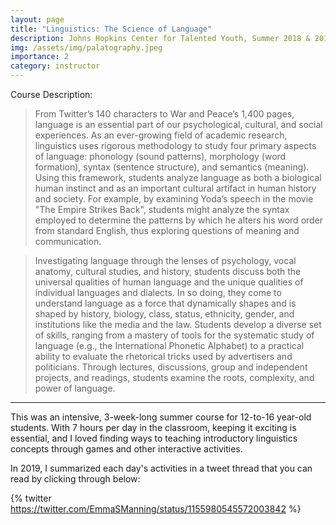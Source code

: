 ```yaml
---
layout: page
title: "Linguistics: The Science of Language"
description: Johns Hopkins Center for Talented Youth, Summer 2018 & 2019
img: /assets/img/palatography.jpeg
importance: 2
category: instructor
---
```


Course Description:

>From Twitter’s 140 characters to War and Peace’s 1,400 pages, language is an essential part of our psychological, cultural, and social experiences. As an ever-growing field of academic research, linguistics uses rigorous methodology to study four primary aspects of language: phonology (sound patterns), morphology (word formation), syntax (sentence structure), and semantics (meaning). Using this framework, students analyze language as both a biological human instinct and as an important cultural artifact in human history and society. For example, by examining Yoda’s speech in the movie "The Empire Strikes Back", students might analyze the syntax employed to determine the patterns by which he alters his word order from standard English, thus exploring questions of meaning and communication.

>Investigating language through the lenses of psychology, vocal anatomy, cultural studies, and history, students discuss both the universal qualities of human language and the unique qualities of individual languages and dialects. In so doing, they come to understand language as a force that dynamically shapes and is shaped by history, biology, class, status, ethnicity, gender, and institutions like the media and the law. Students develop a diverse set of skills, ranging from a mastery of tools for the systematic study of language (e.g., the International Phonetic Alphabet) to a practical ability to evaluate the rhetorical tricks used by advertisers and politicians. Through lectures, discussions, group and independent projects, and readings, students examine the roots, complexity, and power of language.

---

This was an intensive, 3-week-long summer course for 12-to-16 year-old students. With 7 hours per day in the classroom, keeping it exciting is essential, and I loved finding ways to teaching introductory linguistics concepts through games and other interactive activities. 

In 2019, I summarized each day's activities in a tweet thread that you can read by clicking through below:

{% twitter https://twitter.com/EmmaSManning/status/1155980545572003842 %}